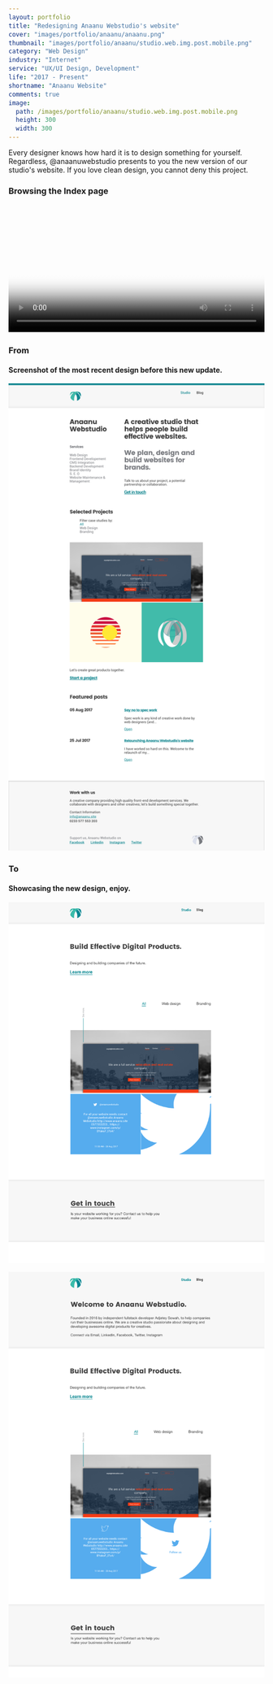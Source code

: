 ```yaml
---
layout: portfolio
title: "Redesigning Anaanu Webstudio's website"
cover: "images/portfolio/anaanu/anaanu.png"
thumbnail: "images/portfolio/anaanu/studio.web.img.post.mobile.png"
category: "Web Design"
industry: "Internet"
service: "UX/UI Design, Development"
life: "2017 - Present"
shortname: "Anaanu Website"
comments: true
image:
  path: /images/portfolio/anaanu/studio.web.img.post.mobile.png
  height: 300
  width: 300
---
```


Every designer knows how hard it is to design something for yourself.
Regardless, @anaanuwebstudio presents to you the new version of our
studio's website. If you love clean design, you cannot deny this project.

### Browsing the Index page

<video width="100%" controls preload src="/images/portfolio/anaanu/anaanu.site.mp4"
poster="/images/portfolio/anaanu/anaanu.site.video.poster.png">
Your browser does not support the video tag.
</video>

### From

#### Screenshot of the most recent design before this new update.

![Old design for anaanu.site](/images/portfolio/anaanu/anaanu.site.old.png)

### To

#### Showcasing the new design, enjoy.

![Final designs for anaanu.site index page](/images/portfolio/anaanu/anaanu.site.folded.png)

![Final designs for anaanu.site index page (single screen)](/images/portfolio/anaanu/anaanu.site.expanded.png)
